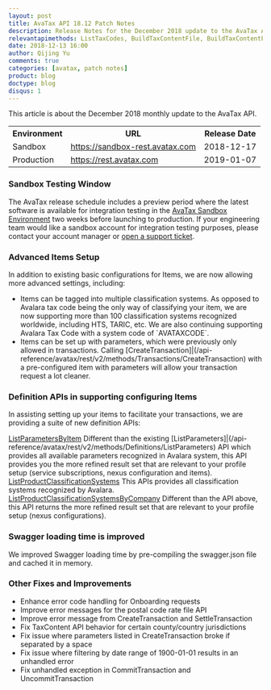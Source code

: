 ```yaml
---
layout: post
title: AvaTax API 18.12 Patch Notes
description: Release Notes for the December 2018 update to the AvaTax API
relevantapimethods: ListTaxCodes, BuildTaxContentFile, BuildTaxContentFileForLocation
date: 2018-12-13 16:00
author: Qijing Yu
comments: true
categories: [avatax, patch notes]
product: blog
doctype: blog
disqus: 1
---
```


This article is about the December 2018 monthly update to the AvaTax API.

<div class="mobile-table">
    <table class="styled-table">
        <tr>
            <th>Environment</th>
            <th>URL</th>
            <th>Release Date</th>
        </tr>
        <tr>
            <td>Sandbox</td>
            <td><a href="https://sandbox-rest.avatax.com">https://sandbox-rest.avatax.com</a></td>
            <td>2018-12-17</td>
        </tr>
        <tr>
            <td>Production</td>
            <td><a href="https://rest.avatax.com">https://rest.avatax.com</a></td>
            <td>2019-01-07</td>
        </tr>
    </table>
</div>

<h3>Sandbox Testing Window</h3>

The AvaTax release schedule includes a preview period where the latest software is available for integration testing in the [AvaTax Sandbox Environment](https://sandbox-rest.avatax.com) two weeks before launching to production. If your engineering team would like a sandbox account for integration testing purposes, please contact your account manager or [open a support ticket](https://help.avalara.com/Directory/Contact_Avalara/Submit_a_Case).

<h3>Advanced Items Setup</h3>

In addition to existing basic configurations for Items, we are now allowing more advanced settings, including:

<ul class="normal">
    <li>Items can be tagged into multiple classification systems. As opposed to Avalara tax code being the only way of classifying your item, we are now supporting more than 100 classification systems recognized worldwide, including HTS, TARIC, etc. We are also continuing supporting Avalara Tax Code with a system code of `AVATAXCODE`.</li>
    <li>Items can be set up with parameters, which were previously only allowed in transactions. Calling [CreateTransaction]|(/api-reference/avatax/rest/v2/methods/Transactions/CreateTransaction) with a pre-configured item with parameters will allow your transaction request a lot cleaner.</li>
</ul>

<h3>Definition APIs in supporting configuring Items</h3>

In assisting setting up your items to facilitate your transactions, we are providing a suite of new definition APIs:

[ListParametersByItem](/api-reference/avatax/rest/v2/methods/Definitions/ListParametersByItem) Different than the existing [ListParameters]|(/api-reference/avatax/rest/v2/methods/Definitions/ListParameters) API which provides all available parameters recognized in Avalara system, this API provides you the more refined result set that are relevant to your profile setup (service subscriptions, nexus configuration and items).
[ListProductClassificationSystems](/api-reference/avatax/rest/v2/methods/Definitions/ListProductClassificationSystems) This APIs provides all classification systems recognized by Avalara.
[ListProductClassificationSystemsByCompany](/api-reference/avatax/rest/v2/methods/Definitions/ListProductClassificationSystemsByCompany) Different than the API above, this API returns the more refined result set that are relevant to your profile setup (nexus configurations).

<h3>Swagger loading time is improved</h3>

We improved Swagger loading time by pre-compiling the swagger.json file and cached it in memory.

<h3>Other Fixes and Improvements</h3>

<ul class="normal">
    <li>Enhance error code handling for Onboarding requests</li>
    <li>Improve error messages for the postal code rate file API</li>
    <li>Improve error message from CreateTransaction and SettleTransaction</li>
    <li>Fix TaxContent API behavior for certain county/country jurisdictions</li>
    <li>Fix issue where parameters listed in CreateTransaction broke if separated by a space</li>
    <li>Fix issue where filtering by date range of 1900-01-01 results in an unhandled error</li>
    <li>Fix unhandled exception in CommitTransaction and UncommitTransaction</li>
</ul>
